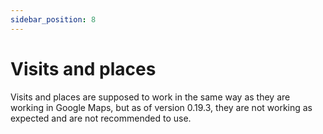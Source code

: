 ```yaml
---
sidebar_position: 8
---
```


# Visits and places

Visits and places are supposed to work in the same way as they are working in Google Maps, but as of version 0.19.3, they are not working as expected and are not recommended to use.
